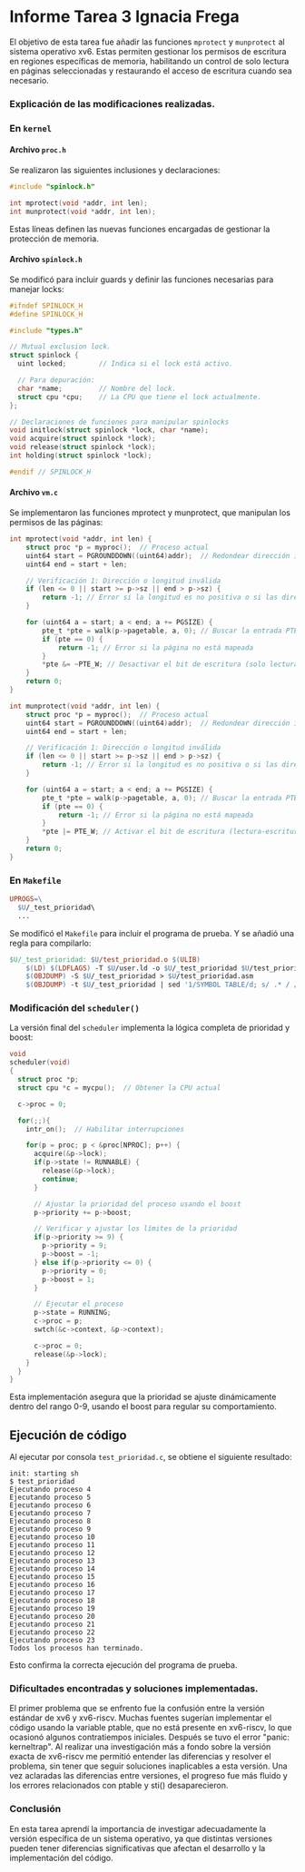 # Informe Tarea 3 Ignacia Frega
El objetivo de esta tarea fue añadir las funciones `mprotect` y `munprotect` al sistema operativo xv6. Estas permiten gestionar los permisos de escritura en regiones específicas de memoria, habilitando un control de solo lectura en páginas seleccionadas y restaurando el acceso de escritura cuando sea necesario.

### Explicación de las modificaciones realizadas.
### En `kernel`
#### Archivo `proc.h`
Se realizaron las siguientes inclusiones y declaraciones:
```c
#include "spinlock.h"

int mprotect(void *addr, int len);
int munprotect(void *addr, int len);
```
Estas líneas definen las nuevas funciones encargadas de gestionar la protección de memoria.
#### Archivo `spinlock.h`
Se modificó para incluir guards y definir las funciones necesarias para manejar locks:
```c
#ifndef SPINLOCK_H
#define SPINLOCK_H

#include "types.h"

// Mutual exclusion lock.
struct spinlock {
  uint locked;        // Indica si el lock está activo.

  // Para depuración:
  char *name;         // Nombre del lock.
  struct cpu *cpu;    // La CPU que tiene el lock actualmente.
};

// Declaraciones de funciones para manipular spinlocks
void initlock(struct spinlock *lock, char *name);
void acquire(struct spinlock *lock);
void release(struct spinlock *lock);
int holding(struct spinlock *lock);

#endif // SPINLOCK_H
```
#### Archivo `vm.c`
Se implementaron las funciones mprotect y munprotect, que manipulan los permisos de las páginas:
```c
int mprotect(void *addr, int len) {
    struct proc *p = myproc();  // Proceso actual
    uint64 start = PGROUNDDOWN((uint64)addr);  // Redondear dirección inicial
    uint64 end = start + len;

    // Verificación 1: Dirección o longitud inválida
    if (len <= 0 || start >= p->sz || end > p->sz) {
        return -1; // Error si la longitud es no positiva o si las direcciones no son válidas
    }

    for (uint64 a = start; a < end; a += PGSIZE) {
        pte_t *pte = walk(p->pagetable, a, 0); // Buscar la entrada PTE
        if (pte == 0) {
            return -1; // Error si la página no está mapeada
        }
        *pte &= ~PTE_W; // Desactivar el bit de escritura (solo lectura)
    }
    return 0;
}

int munprotect(void *addr, int len) {
    struct proc *p = myproc();  // Proceso actual
    uint64 start = PGROUNDDOWN((uint64)addr);  // Redondear dirección inicial
    uint64 end = start + len;

    // Verificación 1: Dirección o longitud inválida
    if (len <= 0 || start >= p->sz || end > p->sz) {
        return -1; // Error si la longitud es no positiva o si las direcciones no son válidas
    }

    for (uint64 a = start; a < end; a += PGSIZE) {
        pte_t *pte = walk(p->pagetable, a, 0); // Buscar la entrada PTE
        if (pte == 0) {
            return -1; // Error si la página no está mapeada
        }
        *pte |= PTE_W; // Activar el bit de escritura (lectura-escritura)
    }
    return 0;
}
```

### En `Makefile`
```makefile
UPROGS=\  
  $U/_test_prioridad\
  ...
```
Se modificó el `Makefile` para incluir el programa de prueba. Y se añadió una regla para compilarlo:
```makefile
$U/_test_prioridad: $U/test_prioridad.o $(ULIB)
	$(LD) $(LDFLAGS) -T $U/user.ld -o $U/_test_prioridad $U/test_prioridad.o $(ULIB)
	$(OBJDUMP) -S $U/_test_prioridad > $U/test_prioridad.asm
	$(OBJDUMP) -t $U/_test_prioridad | sed '1/SYMBOL TABLE/d; s/ .* / /; /^$$/d' > $U/test_prioridad.sym
```
### Modificación del `scheduler()`
La versión final del `scheduler` implementa la lógica completa de prioridad y boost:
```c
void 
scheduler(void)
{
  struct proc *p;
  struct cpu *c = mycpu();  // Obtener la CPU actual

  c->proc = 0;

  for(;;){
    intr_on();  // Habilitar interrupciones

    for(p = proc; p < &proc[NPROC]; p++) {
      acquire(&p->lock);
      if(p->state != RUNNABLE) {
        release(&p->lock);
        continue;
      }

      // Ajustar la prioridad del proceso usando el boost
      p->priority += p->boost;

      // Verificar y ajustar los límites de la prioridad
      if(p->priority >= 9) {
        p->priority = 9;
        p->boost = -1;
      } else if(p->priority <= 0) {
        p->priority = 0;
        p->boost = 1;
      }

      // Ejecutar el proceso
      p->state = RUNNING;
      c->proc = p;
      swtch(&c->context, &p->context);

      c->proc = 0;
      release(&p->lock);
    }
  }
}
```
Esta implementación asegura que la prioridad se ajuste dinámicamente dentro del rango 0-9, usando el boost para regular su comportamiento.

## Ejecución de código

Al ejecutar por consola `test_prioridad.c`, se obtiene el siguiente resultado:
```
init: starting sh
$ test_prioridad
Ejecutando proceso 4
Ejecutando proceso 5
Ejecutando proceso 6
Ejecutando proceso 7
Ejecutando proceso 8
Ejecutando proceso 9
Ejecutando proceso 10
Ejecutando proceso 11
Ejecutando proceso 12
Ejecutando proceso 13
Ejecutando proceso 14
Ejecutando proceso 15
Ejecutando proceso 16
Ejecutando proceso 17
Ejecutando proceso 18
Ejecutando proceso 19
Ejecutando proceso 20
Ejecutando proceso 21
Ejecutando proceso 22
Ejecutando proceso 23
Todos los procesos han terminado.
```
Esto confirma la correcta ejecución del programa de prueba.

### Dificultades encontradas y soluciones implementadas.
El primer problema que se enfrento fue la confusión entre la versión estándar de xv6 y xv6-riscv. Muchas fuentes sugerían implementar el código usando la variable ptable, que no está presente en xv6-riscv, lo que ocasionó algunos contratiempos iniciales.
Después se tuvo el error "panic: kerneltrap". Al realizar una investigación más a fondo sobre la versión exacta de xv6-riscv me permitió entender las diferencias y resolver el problema, sin tener que seguir soluciones inaplicables a esta versión.
Una vez aclaradas las diferencias entre versiones, el progreso fue más fluido y los errores relacionados con ptable y sti() desaparecieron.

### Conclusión
En esta tarea aprendí la importancia de investigar adecuadamente la versión específica de un sistema operativo, ya que distintas versiones pueden tener diferencias significativas que afectan el desarrollo y la implementación del código.
